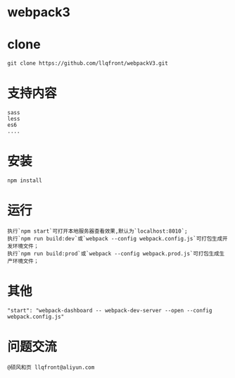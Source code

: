 # webpack3

# clone 
	git clone https://github.com/llqfront/webpackV3.git

# 支持内容
	sass
	less
	es6
	....
# 安装
	npm install
# 运行
	执行`npm start`可打开本地服务器查看效果,默认为`localhost:8010`;
	执行`npm run build:dev`或`webpack --config webpack.config.js`可打包生成开发环境文件；
	执行`npm run build:prod`或`webpack --config webpack.prod.js`可打包生成生产环境文件；

# 其他
	"start": "webpack-dashboard -- webpack-dev-server --open --config webpack.config.js"
# 问题交流
	@硕风和页 llqfront@aliyun.com	

